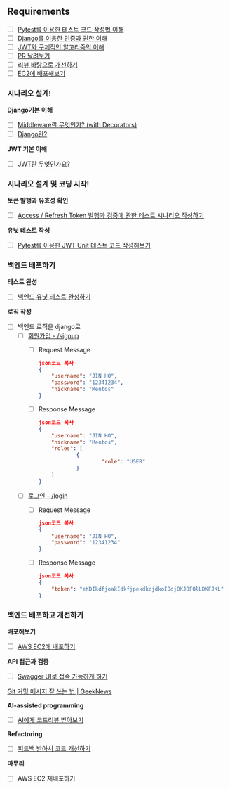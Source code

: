 ## Requirements

- [ ]  [Pytest를 이용한 테스트 코드 작성법 이해](./Django/Pytest.md)
- [ ]  [Django를 이용한 인증과 권한 이해](./Django/인증과권한.md)
- [ ]  [JWT와 구체적인 알고리즘의 이해](./Django/JWT.md)
- [ ]  [PR 날려보기](./Django/PR.md)
- [ ]  [리뷰 바탕으로 개선하기](./Django/refactoring.md)
- [ ]  [EC2에 배포해보기](./Django/aws.md)

### 시나리오 설계!

**Django기본 이해**

- [ ]  [Middleware란 무엇인가? (with Decorators)](./Django/Middleware.md)
- [ ]  [Django란?](./Django/django.md)

**JWT 기본 이해**

- [ ]  [JWT란 무엇인가요?](./Django/JWTcode.md)

### 시나리오 설계 및 코딩 시작!

**토큰 발행과 유효성 확인**

- [ ]  [Access / Refresh Token 발행과 검증에 관한 테스트 시나리오 작성하기](./Django/token.md)

**유닛 테스트 작성**

- [ ]  [Pytest를 이용한 JWT Unit 테스트 코드 작성해보기](./Django/testToken.md)

### 백엔드 배포하기

**테스트 완성**

- [ ]  [백엔드 유닛 테스트 완성하기](./Django/viewtest.md)

**로직 작성**

- [ ]  백엔드 로직을 django로
    - [ ]  [회원가입 - /signup](./Django/signup.md)
        - [ ]  Request Message
            
            ```json
            json코드 복사
            {
            	"username": "JIN HO",
            	"password": "12341234",
            	"nickname": "Mentos"
            }
            
            ```
            
        - [ ]  Response Message
            
            ```json
            json코드 복사
            {
            	"username": "JIN HO",
            	"nickname": "Mentos",
            	"roles": [
            			{
            					"role": "USER"
            			}
            	]
            }
            
            ```
            
    - [ ]  [로그인 - /login](./Django/login.md)
        - [ ]  Request Message
            
            ```json
            json코드 복사
            {
            	"username": "JIN HO",
            	"password": "12341234"
            }
            
            ```
            
        - [ ]  Response Message
            
            ```json
            json코드 복사
            {
            	"token": "eKDIkdfjoakIdkfjpekdkcjdkoIOdjOKJDFOlLDKFJKL"
            }
            
            ```
            

### 백엔드 배포하고 개선하기

**배포해보기**

- [ ]  [AWS EC2에 배포하기](./Django/aws.md)

**API 접근과 검증**

- [ ]  [Swagger UI로 접속 가능하게 하기](./Django/swagger.md)

[Git 커밋 메시지 잘 쓰는 법 | GeekNews](https://news.hada.io/topic?id=9178&utm_source=slack&utm_medium=bot&utm_campaign=TQ595477U)

**AI-assisted programming**

- [ ]  [AI에게 코드리뷰 받아보기](./Django/AI.md)

**Refactoring**

- [ ]  [피드백 받아서 코드 개선하기](./Django/refactoring.md)

**마무리**

- [ ]  AWS EC2 재배포하기
